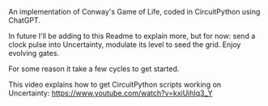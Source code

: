 An implementation of Conway's Game of Life, coded in CircuitPython using ChatGPT.

In future I'll be adding to this Readme to explain more, but for now: send a clock pulse into Uncertainty, modulate its level to seed the grid. Enjoy evolving gates. 

For some reason it take a few cycles to get started.

This video explains how to get CircuitPython scripts working on Uncertainty: https://www.youtube.com/watch?v=kxiUihIq3_Y
